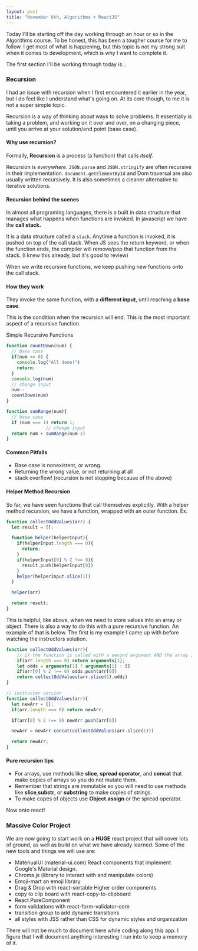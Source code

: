 ```yaml
---
layout: post
title: "November 6th, Algorithms + ReactJS"
---
```

Today I'll be starting off the day working through an hour or so in the Algorithms course. To be honest, this has been a tougher course for me to follow. I get most of what is happening, but this topic is not my strong suit when it comes to development, which is why I want to complete it.

The first section I'll be working through today is...

### Recursion
I had an issue with recursion when I first encountered it earlier in the year, but I do feel like I understand what's going on. At its core though, to me it is not a super simple topic.

Recursion is a way of thinking about ways to solve problems. It essentially is taking a problem, and working on it over and over, on a changing piece, until you arrive at your solution/end point (base case).
<!--more-->

#### Why use recursion?
Formally, **Recursion** is a process (a function) that calls _itself._

Recursion is _everywhere_. `JSON.parse` and `JSON.stringify` are often recursive in their implementation. `document.getElementById` and Dom traversal are also usually written recursively. It is also sometimes a cleaner alternative to iterative solutions.

#### Recursion behind the scenes
In almost all programing languages, there is a built in data structure that manages what happens when functions are invoked. In javascript we have the **call stack.**

It is a data structure called a `stack`. Anytime a function is invoked, it is pushed on top of the call stack. When JS sees the return keyword, or when the function ends, the compiler will remove/pop that function from the stack. (I knew this already, but it's good to review)

When we write recursive functions, we keep pushing new functions onto the call stack.

#### How they work
They invoke the same function, with a **different input**, until reaching a **base case**.

This is the condition when the recursion will end. This is the most important aspect of a recursive function.

Simple Recursive Functions
```javascript
function countDown(num) {
  // base case
  if(num <= 0) {
    console.log("All done!")
    return;
  }
  console.log(num)
  // change input
  num--
  countDown(num)
}

function sumRange(num){
  // base case
  if (num === 1) return 1;
               // change input
  return num + sumRange(num-1)
}
```
#### Common Pitfalls
- Base case is nonexistent, or wrong.
- Returning the wrong value, or not returning at all
- stack overflow! (recursion is not stopping because of the above)

#### Helper Method Recursion
So far, we have seen functions that call themselves explicitly. With a helper method recursion, we have a function, wrapped with an outer function. Ex.
```javascript
function collectOddValues(arr) {
  let result = [];

  function helper(helperInput){
    if(helperInput.length === 0){
      return;
    }
    if(helperInput[0] % 2 !== 0){
      result.push(helperInput[0])
    }
    helper(helperInput.slice(1))
  }

  helper(arr)

  return result;
}
```
This is helpful, like above, when we need to store values into an array or object. There is also a way to do this with a pure recursive function. An example of that is below. The first is my example I came up with before watching the instructors solution.
```javascript
function collectOddValues(arr){
    // if the function is called with a second argument AND the array is empty, we know we need to return that second argument, which is an array of ODD values
    if(arr.length === 0) return arguments[1];
    let odds = arguments[1] ? arguments[1] : []
    if(arr[0] % 2 !== 0) odds.push(arr[0])
    return collectOddValues(arr.slice(1),odds)
}

// instructor version
function collectOddValues(arr){
  let newArr = [];
  if(arr.length === 0) return newArr;

  if(arr[0] % 2 !== 0) newArr.push(arr[0])

  newArr = newArr.concat(collectOddValues(arr.slice(1)))

  return newArr;
}
```
#### Pure recursion tips
- For arrays, use methods like **slice**, **spread operator**, and **concat** that make copies of arrays so you do not mutate them.
- Remember that strings are immutable so you will need to use methods like **slice**,**substr**, or **substring** to make copies of strings.
- To make copes of objects use **Object.assign** or the spread operator.

Now onto react!

### Massive Color Project
We are now going to start work on a **HUGE** react project that will cover lots of ground, as well as build on what we have already learned. Some of the new tools and things we will use are:
- MateriualUI (material-ui.com) React components that implement Google's Material design.
- Chroma.js (library to interact with and manipulate colors)
- Emoji-mart an emoji library
- Drag & Drop with react-sortable Higher order components
- copy to clip board with react-copy-to-clipboard
- React.PureComponent
- form validations with react-form-validator-core
- transition group to add dynamic transitions
- all styles with JSS rather than CSS for dynamic styles and organization

There will not be much to document here while coding along this app. I figure that I will document anything interesting I run into to keep a memory of it.
